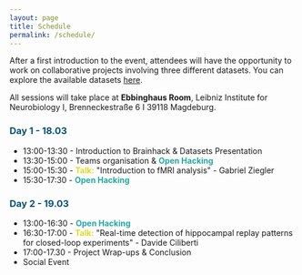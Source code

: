 ```yaml
---
layout: page
title: Schedule
permalink: /schedule/
---
```


<p>After a first introduction to the event, attendees will have the opportunity to work on collaborative projects involving three different datasets. You can explore the available datasets <a href="https://brainhackmagdeburg.github.io/tutorials/">here</a>. 
<p>All sessions will take place at <b>Ebbinghaus Room</b>, Leibniz Institute for Neurobiology I, Brenneckestraße 6 I 39118 Magdeburg.</p>

<style>
  h3 {
    font-weight: bold;
    color: #065078;
  }
  .bold-color {
    font-weight: bold;
    color: #23a99f;
  }
  .Talk {
    font-weight: bold;
    color: #e0d821;
  }
</style>

<h3>Day 1 - 18.03</h3>
  <ul>
    <li>13:00-13:30 - Introduction to Brainhack & Datasets Presentation </li>
    <li>13:30-15:00 - Teams organisation & <span class="bold-color">Open Hacking</span></li>
    <li>15:00-15:30 - <span class="Talk">Talk:</span> "Introduction to fMRI analysis" - Gabriel Ziegler</li>
    <li>15:30-17:30 - <span class="bold-color">Open Hacking</span></li>
  </ul>

<h3>Day 2 - 19.03</h3>
  <ul>
    <li>13:00-16:30 - <span class="bold-color">Open Hacking</span></li>
    <li>16:30-17:00 - <span class="talk"> Talk:</span> "Real-time detection of hippocampal replay patterns for closed-loop experiments" - Davide Ciliberti </li>
    <li>17:00-17.30 - Project Wrap-ups & Conclusion </li>
    <li>Social Event</li>
  </ul>

  
